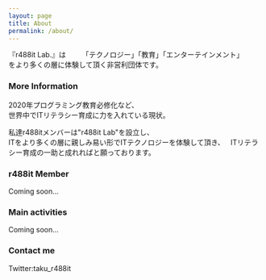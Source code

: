 ```yaml
---
layout: page
title: About
permalink: /about/
---
```


『r488it Lab.』は　　
「テクノロジー」「教育」「エンターテインメント」　　
をより多くの層に体験して頂く非営利団体です。　　

### More Information

2020年プログラミング教育必修化など、  
世界中でITリテラシー育成に力を入れている現状。  

私達r488itメンバーは"r488it Lab"を設立し、  
ITをより多くの層に親しみ易い形でITテクノロジーを体験して頂き、  
ITリテラシー育成の一助と成れればと願っております。  

### r488it Member

Coming soon...

### Main activities

Coming soon...

### Contact me

Twitter:taku_r488it
